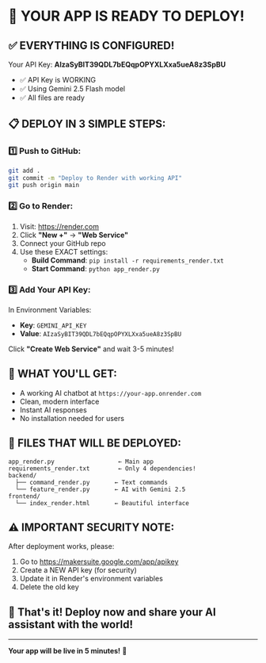 # 🚀 YOUR APP IS READY TO DEPLOY!

## ✅ EVERYTHING IS CONFIGURED!

Your API Key: **AIzaSyBIT39QDL7bEQqpOPYXLXxa5ueA8z3SpBU**
- ✅ API Key is WORKING
- ✅ Using Gemini 2.5 Flash model
- ✅ All files are ready

## 📋 DEPLOY IN 3 SIMPLE STEPS:

### 1️⃣ Push to GitHub:
```bash
git add .
git commit -m "Deploy to Render with working API"
git push origin main
```

### 2️⃣ Go to Render:
1. Visit: https://render.com
2. Click **"New +"** → **"Web Service"**
3. Connect your GitHub repo
4. Use these EXACT settings:
   - **Build Command**: `pip install -r requirements_render.txt`
   - **Start Command**: `python app_render.py`

### 3️⃣ Add Your API Key:
In Environment Variables:
- **Key**: `GEMINI_API_KEY`
- **Value**: `AIzaSyBIT39QDL7bEQqpOPYXLXxa5ueA8z3SpBU`

Click **"Create Web Service"** and wait 3-5 minutes!

## 🎯 WHAT YOU'LL GET:
- A working AI chatbot at `https://your-app.onrender.com`
- Clean, modern interface
- Instant AI responses
- No installation needed for users

## 📁 FILES THAT WILL BE DEPLOYED:
```
app_render.py                  ← Main app
requirements_render.txt        ← Only 4 dependencies!
backend/
  ├── command_render.py       ← Text commands
  └── feature_render.py       ← AI with Gemini 2.5
frontend/
  └── index_render.html       ← Beautiful interface
```

## ⚠️ IMPORTANT SECURITY NOTE:
After deployment works, please:
1. Go to https://makersuite.google.com/app/apikey
2. Create a NEW API key (for security)
3. Update it in Render's environment variables
4. Delete the old key

## 🎉 That's it! Deploy now and share your AI assistant with the world!

---
**Your app will be live in 5 minutes!** 🚀